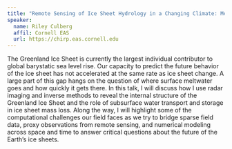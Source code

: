 ```yaml
---
title: "Remote Sensing of Ice Sheet Hydrology in a Changing Climate: Medium Data, Big Uncertainty"
speaker:
  name: Riley Culberg
  affil: Cornell EAS
  url: https://chirp.eas.cornell.edu
---
```



The Greenland Ice Sheet is currently the largest individual contributor to
global barystatic sea level rise. Our capacity to predict the future behavior
of the ice sheet has not accelerated at the same rate as ice sheet change. A
large part of this gap hangs on the question of where surface meltwater goes
and how quickly it gets there. In this talk, I will discuss how I use radar
imaging and inverse methods to reveal the internal structure of the Greenland
Ice Sheet and the role of subsurface water transport and storage in ice sheet
mass loss. Along the way, I will highlight some of the computational challenges
our field faces as we try to bridge sparse field data, proxy observations from
remote sensing, and numerical modeling across space and time to answer critical
questions about the future of the Earth’s ice sheets.  
